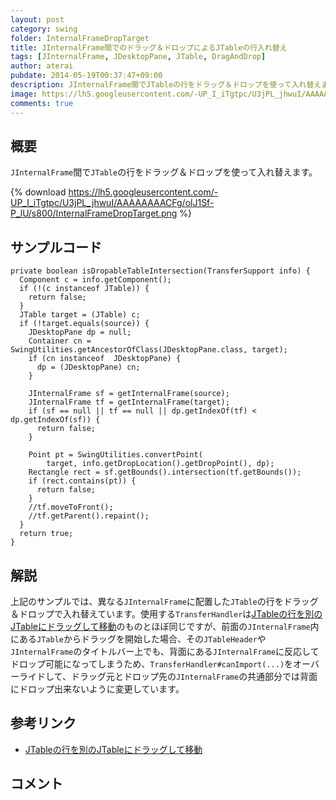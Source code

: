 ```yaml
---
layout: post
category: swing
folder: InternalFrameDropTarget
title: JInternalFrame間でのドラッグ＆ドロップによるJTableの行入れ替え
tags: [JInternalFrame, JDesktopPane, JTable, DragAndDrop]
author: aterai
pubdate: 2014-05-19T00:37:47+09:00
description: JInternalFrame間でJTableの行をドラッグ＆ドロップを使って入れ替えます。
image: https://lh5.googleusercontent.com/-UP_I_iTgtpc/U3jPL_jhwuI/AAAAAAAACFg/olJ1Sf-P_lU/s800/InternalFrameDropTarget.png
comments: true
---
```

## 概要
`JInternalFrame`間で`JTable`の行をドラッグ＆ドロップを使って入れ替えます。

{% download https://lh5.googleusercontent.com/-UP_I_iTgtpc/U3jPL_jhwuI/AAAAAAAACFg/olJ1Sf-P_lU/s800/InternalFrameDropTarget.png %}

## サンプルコード
<pre class="prettyprint"><code>private boolean isDropableTableIntersection(TransferSupport info) {
  Component c = info.getComponent();
  if (!(c instanceof JTable)) {
    return false;
  }
  JTable target = (JTable) c;
  if (!target.equals(source)) {
    JDesktopPane dp = null;
    Container cn = SwingUtilities.getAncestorOfClass(JDesktopPane.class, target);
    if (cn instanceof  JDesktopPane) {
      dp = (JDesktopPane) cn;
    }

    JInternalFrame sf = getInternalFrame(source);
    JInternalFrame tf = getInternalFrame(target);
    if (sf == null || tf == null || dp.getIndexOf(tf) &lt; dp.getIndexOf(sf)) {
      return false;
    }

    Point pt = SwingUtilities.convertPoint(
        target, info.getDropLocation().getDropPoint(), dp);
    Rectangle rect = sf.getBounds().intersection(tf.getBounds());
    if (rect.contains(pt)) {
      return false;
    }
    //tf.moveToFront();
    //tf.getParent().repaint();
  }
  return true;
}
</code></pre>

## 解説
上記のサンプルでは、異なる`JInternalFrame`に配置した`JTable`の行をドラッグ＆ドロップで入れ替えています。使用する`TransferHandler`は[JTableの行を別のJTableにドラッグして移動](http://ateraimemo.com/Swing/DragRowsAnotherTable.html)のものとほぼ同じですが、前面の`JInternalFrame`内にある`JTable`からドラッグを開始した場合、その`JTableHeader`や`JInternalFrame`のタイトルバー上でも、背面にある`JInternalFrame`に反応してドロップ可能になってしまうため、`TransferHandler#canImport(...)`をオーバーライドして、ドラッグ元とドロップ先の`JInternalFrame`の共通部分では背面にドロップ出来ないように変更しています。

## 参考リンク
- [JTableの行を別のJTableにドラッグして移動](http://ateraimemo.com/Swing/DragRowsAnotherTable.html)

<!-- dummy comment line for breaking list -->

## コメント
